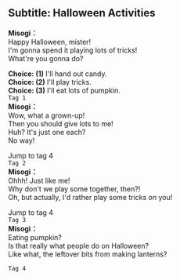 # 

  
## Subtitle: Halloween Activities
  
**Misogi：**  
Happy Halloween, mister!  
I'm gonna spend it playing lots of tricks!  
What're you gonna do?  
  
**Choice: (1)**  I'll hand out candy.  
**Choice: (2)**  I'll play tricks.  
**Choice: (3)**  I'll eat lots of pumpkin.  
`Tag 1`  
**Misogi：**  
Wow, what a grown-up!  
Then you should give lots to me!  
Huh? It's just one each?  
 No way!  
  
Jump to tag 4  
`Tag 2`  
**Misogi：**  
Ohhh! Just like me!  
Why don't we play some together, then?!  
Oh, but actually, I'd rather play some tricks *on* you!  
  
Jump to tag 4  
`Tag 3`  
**Misogi：**  
Eating pumpkin?  
Is that really what people do on Halloween?  
Like what, the leftover bits from making lanterns?  
  
`Tag 4`  

